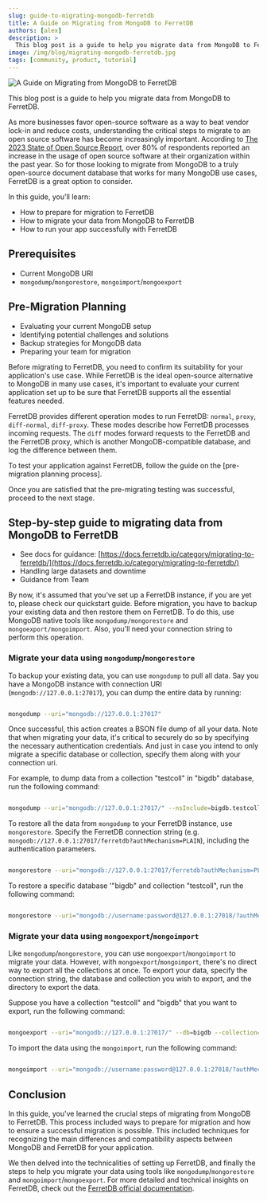 ```yaml
---
slug: guide-to-migrating-mongodb-ferretdb
title: A Guide on Migrating from MongoDB to FerretDB
authors: [alex]
description: >
  This blog post is a guide to help you migrate data from MongoDB to FerretDB.
image: /img/blog/migrating-mongodb-ferretdb.jpg
tags: [community, product, tutorial]
---
```


![A Guide on Migrating from MongoDB to FerretDB](/img/blog/migrating-mongodb-ferretdb.jpg)

This blog post is a guide to help you migrate data from MongoDB to FerretDB.

<!--truncate-->

As more businesses favor open-source software as a way to beat vendor lock-in and reduce costs, understanding the critical steps to migrate to an open source software has become increasingly important.
According to [The 2023 State of Open Source Report](https://www.openlogic.com/resources/2023-state-open-source-report), over 80% of respondents reported an increase in the usage of open source software at their organization within the past year.
So for those looking to migrate from MongoDB to a truly open-source document database that works for many MongoDB use cases, FerretDB is a great option to consider.

In this guide, you'll learn:

- How to prepare for migration to FerretDB
- How to migrate your data from MongoDB to FerretDB
- How to run your app successfully with FerretDB

## Prerequisites

- Current MongoDB URI
- `mongodump`/`mongorestore`, `mongoimport`/`mongoexport`

## Pre-Migration Planning

- Evaluating your current MongoDB setup
- Identifying potential challenges and solutions
- Backup strategies for MongoDB data
- Preparing your team for migration

Before migrating to FerretDB, you need to confirm its suitability for your application's use case.
While FerretDB is the ideal open-source alternative to MongoDB in many use cases, it's important to evaluate your current application set up to be sure that FerretDB supports all the essential features needed.

FerretDB provides different operation modes to run FerretDB: `normal`, `proxy`, `diff-normal`, `diff-proxy`.
These modes describe how FerretDB processes incoming requests.
The `diff` modes forward requests to the FerretDB and the FerretDB proxy, which is another MongoDB-compatible database, and log the difference between them.

To test your application against FerretDB, follow the guide on the [pre-migration planning process].

Once you are satisfied that the pre-migrating testing was successful, proceed to the next stage.

## Step-by-step guide to migrating data from MongoDB to FerretDB

- See docs for guidance: [https://docs.ferretdb.io/category/migrating-to-ferretdb/](https://docs.ferretdb.io/category/migrating-to-ferretdb/)
- Handling large datasets and downtime
- Guidance from Team

By now, it's assumed that you've set up a FerretDB instance, if you are yet to, please check our quickstart guide.
Before migration, you have to backup your existing data and then restore them on FerretDB.
To do this, use MongoDB native tools like `mongodump/mongorestore` and `mongoexport/mongoimport`.
Also, you'll need your connection string to perform this operation.

### Migrate your data using `mongodump`/`mongorestore`

To backup your existing data, you can use `mongodump` to pull all data.
Say you have a MongoDB instance with connection URI (`mongodb://127.0.0.1:27017`), you can dump the entire data by running:

```sh

mongodump --uri="mongodb://127.0.0.1:27017"

```

Once successful, this action creates a BSON file dump of all your data.
Note that when migrating your data, it's critical to securely do so by specifying the necessary authentication credentials.
And just in case you intend to only migrate a specific database or collection, specify them along with your connection uri.

For example, to dump data from a collection "testcoll" in "bigdb" database, run the following command:

```sh

mongodump --uri="mongodb://127.0.0.1:27017/" --nsInclude=bigdb.testcoll

```

To restore all the data from `mongodump` to your FerretDB instance, use `mongorestore`.
Specify the FerretDB connection string (e.g. `mongodb://127.0.0.1:27017/ferretdb?authMechanism=PLAIN`), including the authentication parameters.

```sh

mongorestore --uri="mongodb://127.0.0.1:27017/ferretdb?authMechanism=PLAIN"

```

To restore a specific database '"bigdb" and collection "testcoll", run the following command:

```sh

mongorestore --uri="mongodb://username:password@127.0.0.1:27018/?authMechanism=PLAIN" --nsInclude=bigdb.testcoll

```

### Migrate your data using `mongoexport`/`mongoimport`

Like `mongodump`/`mongorestore`, you can use `mongoexport`/`mongoimport` to migrate your data.
However, with `mongoexport`/`mongoimport`, there's no direct way to export all the collections at once.
To export your data, specify the connection string, the database and collection you wish to export, and the directory to export the data.

Suppose you have a collection "testcoll" and "bigdb" that you want to export, run the following command:

```sh

mongoexport --uri="mongodb://127.0.0.1:27017/" --db=bigdb --collection=testcoll --out=testcoll.json

```

To import the data using the `mongoimport`, run the following command:

```sh

mongoimport --uri="mongodb://username:password@127.0.0.1:27018/?authMechanism=PLAIN" --db=bigdb --collection=testcoll --file=testcoll.json

```

## Conclusion

In this guide, you've learned the crucial steps of migrating from MongoDB to FerretDB.
This process included ways to prepare for migration and how to ensure a successful migration is possible.
This included techniques for recognizing the main differences and compatibility aspects between MongoDB and FerretDB for your application.

We then delved into the technicalities of setting up FerretDB, and finally the steps to help you migrate your data using tools like `mongodump`/`mongorestore` and `mongoimport`/`mongoexport`.
For more detailed and technical insights on FerretDB, check out the [FerretDB official documentation](https://docs.ferretdb.io/).
